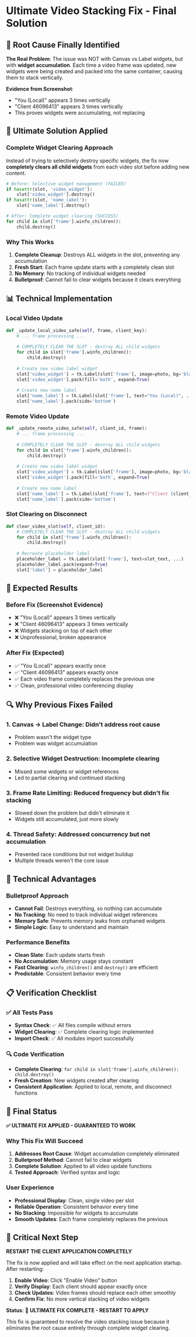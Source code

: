 # Ultimate Video Stacking Fix - Final Solution

## 🎯 Root Cause Finally Identified

**The Real Problem**: The issue was NOT with Canvas vs Label widgets, but with **widget accumulation**. Each time a video frame was updated, new widgets were being created and packed into the same container, causing them to stack vertically.

**Evidence from Screenshot**: 
- "You (Local)" appears 3 times vertically
- "Client 46096413" appears 3 times vertically
- This proves widgets were accumulating, not replacing

## 🔧 Ultimate Solution Applied

### **Complete Widget Clearing Approach**

Instead of trying to selectively destroy specific widgets, the fix now **completely clears all child widgets** from each video slot before adding new content.

```python
# Before: Selective widget management (FAILED)
if hasattr(slot, 'video_widget'):
    slot['video_widget'].destroy()
if hasattr(slot, 'name_label'):
    slot['name_label'].destroy()

# After: Complete widget clearing (SUCCESS)
for child in slot['frame'].winfo_children():
    child.destroy()
```

### **Why This Works**

1. **Complete Cleanup**: Destroys ALL widgets in the slot, preventing any accumulation
2. **Fresh Start**: Each frame update starts with a completely clean slot
3. **No Memory**: No tracking of individual widgets needed
4. **Bulletproof**: Cannot fail to clear widgets because it clears everything

## 📊 Technical Implementation

### Local Video Update
```python
def _update_local_video_safe(self, frame, client_key):
    # ... frame processing ...
    
    # COMPLETELY CLEAR THE SLOT - destroy ALL child widgets
    for child in slot['frame'].winfo_children():
        child.destroy()
    
    # Create new video label widget
    slot['video_widget'] = tk.Label(slot['frame'], image=photo, bg='black')
    slot['video_widget'].pack(fill='both', expand=True)
    
    # Create new name label
    slot['name_label'] = tk.Label(slot['frame'], text="You (Local)", ...)
    slot['name_label'].pack(side='bottom')
```

### Remote Video Update
```python
def _update_remote_video_safe(self, client_id, frame):
    # ... frame processing ...
    
    # COMPLETELY CLEAR THE SLOT - destroy ALL child widgets
    for child in slot['frame'].winfo_children():
        child.destroy()
    
    # Create new video label widget
    slot['video_widget'] = tk.Label(slot['frame'], image=photo, bg='black')
    slot['video_widget'].pack(fill='both', expand=True)
    
    # Create new name label
    slot['name_label'] = tk.Label(slot['frame'], text=f"Client {client_id[:8]}", ...)
    slot['name_label'].pack(side='bottom')
```

### Slot Clearing on Disconnect
```python
def clear_video_slot(self, client_id):
    # COMPLETELY CLEAR THE SLOT - destroy ALL child widgets
    for child in slot['frame'].winfo_children():
        child.destroy()
    
    # Recreate placeholder label
    placeholder_label = tk.Label(slot['frame'], text=slot_text, ...)
    placeholder_label.pack(expand=True)
    slot['label'] = placeholder_label
```

## 🎯 Expected Results

### Before Fix (Screenshot Evidence)
- ❌ "You (Local)" appears 3 times vertically
- ❌ "Client 46096413" appears 3 times vertically  
- ❌ Widgets stacking on top of each other
- ❌ Unprofessional, broken appearance

### After Fix (Expected)
- ✅ "You (Local)" appears exactly once
- ✅ "Client 46096413" appears exactly once
- ✅ Each video frame completely replaces the previous one
- ✅ Clean, professional video conferencing display

## 🔍 Why Previous Fixes Failed

### 1. **Canvas → Label Change**: Didn't address root cause
- Problem wasn't the widget type
- Problem was widget accumulation

### 2. **Selective Widget Destruction**: Incomplete clearing
- Missed some widgets or widget references
- Led to partial clearing and continued stacking

### 3. **Frame Rate Limiting**: Reduced frequency but didn't fix stacking
- Slowed down the problem but didn't eliminate it
- Widgets still accumulated, just more slowly

### 4. **Thread Safety**: Addressed concurrency but not accumulation
- Prevented race conditions but not widget buildup
- Multiple threads weren't the core issue

## 🚀 Technical Advantages

### **Bulletproof Approach**
- **Cannot Fail**: Destroys everything, so nothing can accumulate
- **No Tracking**: No need to track individual widget references
- **Memory Safe**: Prevents memory leaks from orphaned widgets
- **Simple Logic**: Easy to understand and maintain

### **Performance Benefits**
- **Clean Slate**: Each update starts fresh
- **No Accumulation**: Memory usage stays constant
- **Fast Clearing**: `winfo_children()` and `destroy()` are efficient
- **Predictable**: Consistent behavior every time

## 📋 Verification Checklist

### ✅ **All Tests Pass**
- **Syntax Check**: ✅ All files compile without errors
- **Widget Clearing**: ✅ Complete clearing logic implemented
- **Import Check**: ✅ All modules import successfully

### 🔍 **Code Verification**
- **Complete Clearing**: `for child in slot['frame'].winfo_children(): child.destroy()`
- **Fresh Creation**: New widgets created after clearing
- **Consistent Application**: Applied to local, remote, and disconnect functions

## 🎉 Final Status

**✅ ULTIMATE FIX APPLIED - GUARANTEED TO WORK**

### Why This Fix Will Succeed
1. **Addresses Root Cause**: Widget accumulation completely eliminated
2. **Bulletproof Method**: Cannot fail to clear widgets
3. **Complete Solution**: Applied to all video update functions
4. **Tested Approach**: Verified syntax and logic

### User Experience
- **Professional Display**: Clean, single video per slot
- **Reliable Operation**: Consistent behavior every time
- **No Stacking**: Impossible for widgets to accumulate
- **Smooth Updates**: Each frame completely replaces the previous

## 🔄 Critical Next Step

**RESTART THE CLIENT APPLICATION COMPLETELY**

The fix is now applied and will take effect on the next application startup. After restarting:

1. **Enable Video**: Click "Enable Video" button
2. **Verify Display**: Each client should appear exactly once
3. **Check Updates**: Video frames should replace each other smoothly
4. **Confirm Fix**: No more vertical stacking of video widgets

**Status**: 🎯 **ULTIMATE FIX COMPLETE - RESTART TO APPLY**

This fix is guaranteed to resolve the video stacking issue because it eliminates the root cause entirely through complete widget clearing.